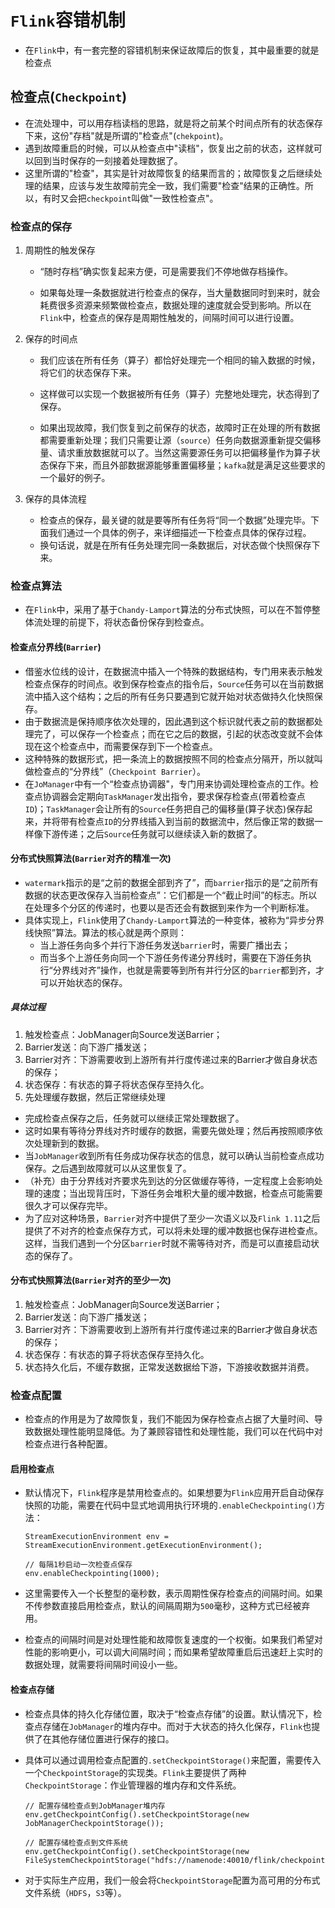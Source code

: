 # `Flink`容错机制

- 在`Flink`中，有一套完整的容错机制来保证故障后的恢复，其中最重要的就是检查点

## 检查点(`Checkpoint`)

- 在流处理中，可以用存档读档的思路，就是将之前某个时间点所有的状态保存下来，这份"存档"就是所谓的"检查点"(`chekpoint`)。
- 遇到故障重启的时候，可以从检查点中"读档"，恢复出之前的状态，这样就可以回到当时保存的一刻接着处理数据了。
- 这里所谓的"检查"，其实是针对故障恢复的结果而言的；故障恢复之后继续处理的结果，应该与发生故障前完全一致，我们需要"检查"结果的正确性。所以，有时又会把`checkpoint`叫做"一致性检查点"。

### 检查点的保存

1. 周期性的触发保存

   - “随时存档”确实恢复起来方便，可是需要我们不停地做存档操作。

   - 如果每处理一条数据就进行检查点的保存，当大量数据同时到来时，就会耗费很多资源来频繁做检查点，数据处理的速度就会受到影响。所以在`Flink`中，检查点的保存是周期性触发的，间隔时间可以进行设置。

2. 保存的时间点

   - 我们应该在所有任务（算子）都恰好处理完一个相同的输入数据的时候，将它们的状态保存下来。

   - 这样做可以实现一个数据被所有任务（算子）完整地处理完，状态得到了保存。

   - 如果出现故障，我们恢复到之前保存的状态，故障时正在处理的所有数据都需要重新处理；我们只需要让源（`source`）任务向数据源重新提交偏移量、请求重放数据就可以了。当然这需要源任务可以把偏移量作为算子状态保存下来，而且外部数据源能够重置偏移量；`kafka`就是满足这些要求的一个最好的例子。

3. 保存的具体流程	
   - 检查点的保存，最关键的就是要等所有任务将“同一个数据”处理完毕。下面我们通过一个具体的例子，来详细描述一下检查点具体的保存过程。
   - 换句话说，就是在所有任务处理完同一条数据后，对状态做个快照保存下来。

### 检查点算法

- 在`Flink`中，采用了基于`Chandy-Lamport`算法的分布式快照，可以在不暂停整体流处理的前提下，将状态备份保存到检查点。

#### 检查点分界线(`Barrier`)

- 借鉴水位线的设计，在数据流中插入一个特殊的数据结构，专门用来表示触发检查点保存的时间点。收到保存检查点的指令后，`Source`任务可以在当前数据流中插入这个结构；之后的所有任务只要遇到它就开始对状态做持久化快照保存。
- 由于数据流是保持顺序依次处理的，因此遇到这个标识就代表之前的数据都处理完了，可以保存一个检查点；而在它之后的数据，引起的状态改变就不会体现在这个检查点中，而需要保存到下一个检查点。
- 这种特殊的数据形式，把一条流上的数据按照不同的检查点分隔开，所以就叫做检查点的“分界线”（`Checkpoint Barrier`）。
- 在`JoManager`中有一个“检查点协调器"，专门用来协调处理检查点的工作。检查点协调器会定期向`TaskManager`发出指令，要求保存检查点(带着检查点`ID`)；`TaskManager`会让所有的`Source`任务把自己的偏移量(算子状态)保存起来，并将带有检查点`ID`的分界线插入到当前的数据流中，然后像正常的数据一样像下游传递；之后`Source`任务就可以继续读入新的数据了。

#### 分布式快照算法(`Barrier`对齐的精准一次)

- `watermark`指示的是“之前的数据全部到齐了”，而`barrier`指示的是“之前所有数据的状态更改保存入当前检查点”：它们都是一个“截止时间”的标志。所以在处理多个分区的传递时，也要以是否还会有数据到来作为一个判断标准。
- 具体实现上，`Flink`使用了`Chandy-Lamport`算法的一种变体，被称为“异步分界线快照”算法。算法的核心就是两个原则：
  - 当上游任务向多个并行下游任务发送`barrier`时，需要广播出去；
  - 而当多个上游任务向同一个下游任务传递分界线时，需要在下游任务执行“分界线对齐”操作，也就是需要等到所有并行分区的`barrier`都到齐，才可以开始状态的保存。

##### 具体过程

1. 触发检查点：JobManager向Source发送Barrier；
2. Barrier发送：向下游广播发送；
3. Barrier对齐：下游需要收到上游所有并行度传递过来的Barrier才做自身状态的保存；
4. 状态保存：有状态的算子将状态保存至持久化。
5. 先处理缓存数据，然后正常继续处理

- 完成检查点保存之后，任务就可以继续正常处理数据了。
- 这时如果有等待分界线对齐时缓存的数据，需要先做处理；然后再按照顺序依次处理新到的数据。
- 当`JobManager`收到所有任务成功保存状态的信息，就可以确认当前检查点成功保存。之后遇到故障就可以从这里恢复了。
- （补充）由于分界线对齐要求先到达的分区做缓存等待，一定程度上会影响处理的速度；当出现背压时，下游任务会堆积大量的缓冲数据，检查点可能需要很久才可以保存完毕。
- 为了应对这种场景，`Barrier`对齐中提供了至少一次语义以及`Flink 1.11`之后提供了不对齐的检查点保存方式，可以将未处理的缓冲数据也保存进检查点。这样，当我们遇到一个分区`barrier`时就不需等待对齐，而是可以直接启动状态的保存了。

#### 分布式快照算法(`Barrier`对齐的至少一次)

1. 触发检查点：JobManager向Source发送Barrier；
2. Barrier发送：向下游广播发送；
3. Barrier对齐：下游需要收到上游所有并行度传递过来的Barrier才做自身状态的保存；
4. 状态保存：有状态的算子将状态保存至持久化。
5. 状态持久化后，不缓存数据，正常发送数据给下游，下游接收数据并消费。

### 检查点配置

- 检查点的作用是为了故障恢复，我们不能因为保存检查点占据了大量时间、导致数据处理性能明显降低。为了兼顾容错性和处理性能，我们可以在代码中对检查点进行各种配置。

####  启用检查点

- 默认情况下，`Flink`程序是禁用检查点的。如果想要为`Flink`应用开启自动保存快照的功能，需要在代码中显式地调用执行环境的`.enableCheckpointing()`方法：

  ~~~
  StreamExecutionEnvironment env = 
  StreamExecutionEnvironment.getExecutionEnvironment();
  
  // 每隔1秒启动一次检查点保存
  env.enableCheckpointing(1000);
  ~~~

- 这里需要传入一个长整型的毫秒数，表示周期性保存检查点的间隔时间。如果不传参数直接启用检查点，默认的间隔周期为`500`毫秒，这种方式已经被弃用。

- 检查点的间隔时间是对处理性能和故障恢复速度的一个权衡。如果我们希望对性能的影响更小，可以调大间隔时间；而如果希望故障重启后迅速赶上实时的数据处理，就需要将间隔时间设小一些。

#### 检查点存储

- 检查点具体的持久化存储位置，取决于“检查点存储”的设置。默认情况下，检查点存储在`JobManager`的堆内存中。而对于大状态的持久化保存，`Flink`也提供了在其他存储位置进行保存的接口。

- 具体可以通过调用检查点配置的`.setCheckpointStorage()`来配置，需要传入一个`CheckpointStorage`的实现类。`Flink`主要提供了两种`CheckpointStorage`：作业管理器的堆内存和文件系统。

  ~~~
  // 配置存储检查点到JobManager堆内存
  env.getCheckpointConfig().setCheckpointStorage(new JobManagerCheckpointStorage());
  
  // 配置存储检查点到文件系统
  env.getCheckpointConfig().setCheckpointStorage(new FileSystemCheckpointStorage("hdfs://namenode:40010/flink/checkpoints"));
  ~~~

- 对于实际生产应用，我们一般会将`CheckpointStorage`配置为高可用的分布式文件系统（`HDFS`，`S3`等）。

